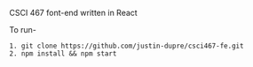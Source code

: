 CSCI 467 font-end written in React


To run-
```
1. git clone https://github.com/justin-dupre/csci467-fe.git
2. npm install && npm start
```
